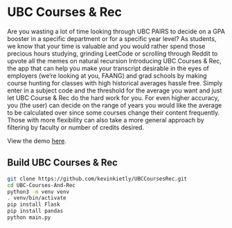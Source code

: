 # UBC Courses & Rec
Are you wasting a lot of time looking through UBC PAIRS to decide on a GPA booster in a specific department or for a specific year level? As students, we know that your time is valuable and you would rather spend those precious hours studying, grinding LeetCode or scrolling through Reddit to upvote all the memes on natural recursion Introducing UBC Courses & Rec, the app that can help you make your transcript desirable in the eyes of employers (we’re looking at you, FAANG) and grad schools by making course hunting for classes with high historical averages hassle free. Simply enter in a subject code and the threshold for the average you want and just let UBC Course & Rec do the hard work for you. For even higher accuracy, you (the user) can decide on the range of years you would like the average to be calculated over since some courses change their content frequently. Those with more flexibility can also take a more general approach by filtering by faculty or number of credits desired.

View the demo [here](https://www.youtube.com/watch?v=Jxyv92sYUMY).

## Build UBC Courses & Rec
```bash
git clone https://github.com/kevinkietly/UBCCoursesRec.git
cd UBC-Courses-And-Rec
python3 -m venv venv
. venv/bin/activate
pip install Flask
pip install pandas
python main.py
```
